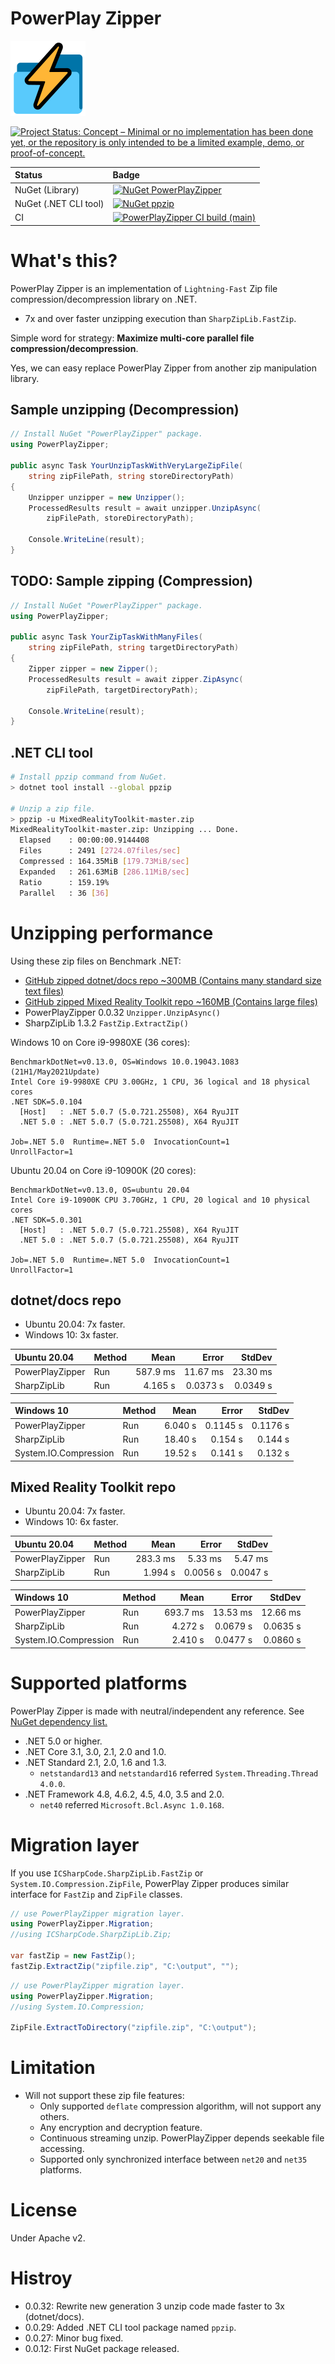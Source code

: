 # PowerPlay Zipper

![PowerPlay Zipper](Images/PowerPlayZipper.120.png)

[![Project Status: Concept – Minimal or no implementation has been done yet, or the repository is only intended to be a limited example, demo, or proof-of-concept.](https://www.repostatus.org/badges/latest/concept.svg)](https://www.repostatus.org/#concept)

|Status|Badge|
|:---|:---|
|NuGet (Library)|[![NuGet PowerPlayZipper](https://img.shields.io/nuget/v/PowerPlayZipper.svg?style=flat)](https://www.nuget.org/packages/PowerPlayZipper)|
|NuGet (.NET CLI tool)|[![NuGet ppzip](https://img.shields.io/nuget/v/ppzip.svg?style=flat)](https://www.nuget.org/packages/ppzip)|
|CI|[![PowerPlayZipper CI build (main)](https://github.com/kekyo/PowerPlayZipper/workflows/.NET/badge.svg?branch=main)](https://github.com/kekyo/PowerPlayZipper/actions)|

# What's this?

PowerPlay Zipper is an implementation of `Lightning-Fast` Zip file compression/decompression library on .NET.

* 7x and over faster unzipping execution than `SharpZipLib.FastZip`.

Simple word for strategy: **Maximize multi-core parallel file compression/decompression**.

Yes, we can easy replace PowerPlay Zipper from another zip manipulation library.

## Sample unzipping (Decompression)

```csharp
// Install NuGet "PowerPlayZipper" package.
using PowerPlayZipper;

public async Task YourUnzipTaskWithVeryLargeZipFile(
    string zipFilePath, string storeDirectoryPath)
{
    Unzipper unzipper = new Unzipper();
    ProcessedResults result = await unzipper.UnzipAsync(
        zipFilePath, storeDirectoryPath);

    Console.WriteLine(result);
}
```

## TODO: Sample zipping (Compression)

```csharp
// Install NuGet "PowerPlayZipper" package.
using PowerPlayZipper;

public async Task YourZipTaskWithManyFiles(
    string zipFilePath, string targetDirectoryPath)
{
    Zipper zipper = new Zipper();
    ProcessedResults result = await zipper.ZipAsync(
        zipFilePath, targetDirectoryPath);

    Console.WriteLine(result);
}
```

## .NET CLI tool

```sh
# Install ppzip command from NuGet.
> dotnet tool install --global ppzip

# Unzip a zip file.
> ppzip -u MixedRealityToolkit-master.zip
MixedRealityToolkit-master.zip: Unzipping ... Done.
  Elapsed    : 00:00:00.9144408
  Files      : 2491 [2724.07files/sec]
  Compressed : 164.35MiB [179.73MiB/sec]
  Expanded   : 261.63MiB [286.11MiB/sec]
  Ratio      : 159.19%
  Parallel   : 36 [36]
```

# Unzipping performance

Using these zip files on Benchmark .NET:

* [GitHub zipped dotnet/docs repo ~300MB (Contains many standard size text files)](https://github.com/dotnet/docs/archive/7814398e1e1b5bd7262f1932b743e9a30caef2c5.zip)
* [GitHub zipped Mixed Reality Toolkit repo ~160MB (Contains large files)](https://github.com/microsoft/MixedRealityToolkit/archive/b63b40b9a4bd4e350f35986d450dd5393c6e58a0.zip)
* PowerPlayZipper 0.0.32 `Unzipper.UnzipAsync()`
* SharpZipLib 1.3.2 `FastZip.ExtractZip()`

Windows 10 on Core i9-9980XE (36 cores):

```
BenchmarkDotNet=v0.13.0, OS=Windows 10.0.19043.1083 (21H1/May2021Update)
Intel Core i9-9980XE CPU 3.00GHz, 1 CPU, 36 logical and 18 physical cores
.NET SDK=5.0.104
  [Host]   : .NET 5.0.7 (5.0.721.25508), X64 RyuJIT
  .NET 5.0 : .NET 5.0.7 (5.0.721.25508), X64 RyuJIT

Job=.NET 5.0  Runtime=.NET 5.0  InvocationCount=1  
UnrollFactor=1  
```

Ubuntu 20.04 on Core i9-10900K (20 cores):

```
BenchmarkDotNet=v0.13.0, OS=ubuntu 20.04
Intel Core i9-10900K CPU 3.70GHz, 1 CPU, 20 logical and 10 physical cores
.NET SDK=5.0.301
  [Host]   : .NET 5.0.7 (5.0.721.25508), X64 RyuJIT
  .NET 5.0 : .NET 5.0.7 (5.0.721.25508), X64 RyuJIT

Job=.NET 5.0  Runtime=.NET 5.0  InvocationCount=1  
UnrollFactor=1  
```

## dotnet/docs repo

* Ubuntu 20.04: 7x faster.
* Windows 10: 3x faster.

| Ubuntu 20.04 | Method |    Mean |    Error |   StdDev |
|:-----|--------|--------:|---------:|---------:|
| PowerPlayZipper | Run | 587.9 ms | 11.67 ms | 23.30 ms |
| SharpZipLib | Run | 4.165 s | 0.0373 s | 0.0349 s |

| Windows 10 | Method |    Mean |    Error |   StdDev |
|:-----|--------|--------:|---------:|---------:|
| PowerPlayZipper | Run | 6.040 s | 0.1145 s | 0.1176 s |
| SharpZipLib | Run | 18.40 s | 0.154 s | 0.144 s |
| System.IO.Compression | Run | 19.52 s | 0.141 s | 0.132 s |

## Mixed Reality Toolkit repo

* Ubuntu 20.04: 7x faster.
* Windows 10: 6x faster.

| Ubuntu 20.04 | Method |    Mean |    Error |   StdDev |
|:-----|--------|--------:|---------:|---------:|
| PowerPlayZipper | Run | 283.3 ms | 5.33 ms | 5.47 ms |
| SharpZipLib | Run | 1.994 s | 0.0056 s | 0.0047 s |

| Windows 10 | Method |    Mean |    Error |   StdDev |
|:-----|--------|--------:|---------:|---------:|
| PowerPlayZipper | Run | 693.7 ms | 13.53 ms | 12.66 ms |
| SharpZipLib | Run | 4.272 s | 0.0679 s | 0.0635 s |
| System.IO.Compression | Run | 2.410 s | 0.0477 s | 0.0860 s |

# Supported platforms

PowerPlay Zipper is made with neutral/independent any reference. See [NuGet dependency list.](https://www.nuget.org/packages/PowerPlayZipper)

* .NET 5.0 or higher.
* .NET Core 3.1, 3.0, 2.1, 2.0 and 1.0.
* .NET Standard 2.1, 2.0, 1.6 and 1.3.
  * `netstandard13` and `netstandard16` referred `System.Threading.Thread 4.0.0`.
* .NET Framework 4.8, 4.6.2, 4.5, 4.0, 3.5 and 2.0.
  * `net40` referred `Microsoft.Bcl.Async 1.0.168`.

# Migration layer

If you use `ICSharpCode.SharpZipLib.FastZip` or `System.IO.Compression.ZipFile`,
PowerPlay Zipper produces similar interface for `FastZip` and `ZipFile` classes.

```csharp
// use PowerPlayZipper migration layer.
using PowerPlayZipper.Migration;
//using ICSharpCode.SharpZipLib.Zip;

var fastZip = new FastZip();
fastZip.ExtractZip("zipfile.zip", "C:\output", "");
```

```csharp
// use PowerPlayZipper migration layer.
using PowerPlayZipper.Migration;
//using System.IO.Compression;

ZipFile.ExtractToDirectory("zipfile.zip", "C:\output");
```

# Limitation

* Will not support these zip file features:
  * Only supported `deflate` compression algorithm, will not support any others.
  * Any encryption and decryption feature.
  * Continuous streaming unzip. PowerPlayZipper depends seekable file accessing.
  * Supported only synchronized interface between `net20` and `net35` platforms.

# License

Under Apache v2.

# Histroy

* 0.0.32: Rewrite new generation 3 unzip code made faster to 3x (dotnet/docs).
* 0.0.29: Added .NET CLI tool package named `ppzip`.
* 0.0.27: Minor bug fixed.
* 0.0.12: First NuGet package released.
